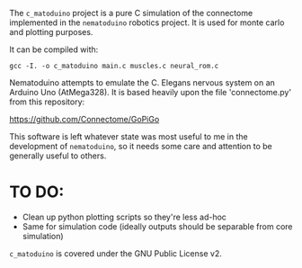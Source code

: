 The `c_matoduino` project is a pure C simulation of the connectome implemented in
the `nematoduino` robotics project. It is used for monte carlo and plotting purposes.

It can be compiled with:

```
gcc -I. -o c_matoduino main.c muscles.c neural_rom.c
```

Nematoduino attempts to emulate the C. Elegans nervous system
on an Arduino Uno (AtMega328). It is based heavily upon the file
'connectome.py' from this repository:

https://github.com/Connectome/GoPiGo

This software is left whatever state was most useful to me in the development
of `nematoduino`, so it needs some care and attention to be generally useful
to others.

TO DO:
======

* Clean up python plotting scripts so they're less ad-hoc
* Same for simulation code (ideally outputs should be separable from core simulation)

`c_matoduino` is covered under the GNU Public License v2.
